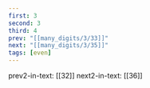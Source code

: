 ```yaml
---
first: 3
second: 3
third: 4
prev: "[[many_digits/3/33]]"
next: "[[many_digits/3/35]]"
tags: [even]
---
```

prev2-in-text: [[32]]
next2-in-text: [[36]]
